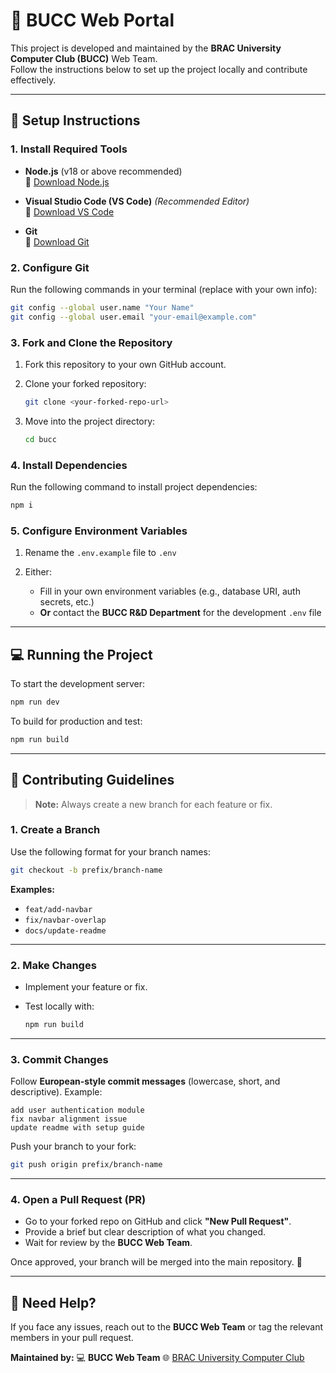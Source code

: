 # 🚀 BUCC Web Portal

This project is developed and maintained by the **BRAC University Computer Club (BUCC)** Web Team.  
Follow the instructions below to set up the project locally and contribute effectively.

---

## 🧩 Setup Instructions

### 1. Install Required Tools

- **Node.js** (v18 or above recommended)  
  🔗 [Download Node.js](https://nodejs.org/en/download)

- **Visual Studio Code (VS Code)** *(Recommended Editor)*  
  🔗 [Download VS Code](https://code.visualstudio.com/)

- **Git**  
  🔗 [Download Git](https://git-scm.com/downloads)

### 2. Configure Git

Run the following commands in your terminal (replace with your own info):
```bash
git config --global user.name "Your Name"
git config --global user.email "your-email@example.com"
````

### 3. Fork and Clone the Repository

1. Fork this repository to your own GitHub account.
2. Clone your forked repository:

   ```bash
   git clone <your-forked-repo-url>
   ```
3. Move into the project directory:

   ```bash
   cd bucc
   ```

### 4. Install Dependencies

Run the following command to install project dependencies:

```bash
npm i
```

### 5. Configure Environment Variables

1. Rename the `.env.example` file to `.env`
2. Either:

   * Fill in your own environment variables (e.g., database URI, auth secrets, etc.)
   * **Or** contact the **BUCC R&D Department** for the development `.env` file

---

## 💻 Running the Project

To start the development server:

```bash
npm run dev
```

To build for production and test:

```bash
npm run build
```

---

## 🤝 Contributing Guidelines

> **Note:** Always create a new branch for each feature or fix.

### 1. Create a Branch

Use the following format for your branch names:

```bash
git checkout -b prefix/branch-name
```

**Examples:**

* `feat/add-navbar`
* `fix/navbar-overlap`
* `docs/update-readme`

---

### 2. Make Changes

* Implement your feature or fix.
* Test locally with:

  ```bash
  npm run build
  ```

---

### 3. Commit Changes

Follow **European-style commit messages** (lowercase, short, and descriptive).
Example:

```
add user authentication module
fix navbar alignment issue
update readme with setup guide
```

Push your branch to your fork:

```bash
git push origin prefix/branch-name
```

---

### 4. Open a Pull Request (PR)

* Go to your forked repo on GitHub and click **"New Pull Request"**.
* Provide a brief but clear description of what you changed.
* Wait for review by the **BUCC Web Team**.

Once approved, your branch will be merged into the main repository. 🎉

---

## 🧠 Need Help?

If you face any issues, reach out to the **BUCC Web Team** or tag the relevant members in your pull request.



**Maintained by:**
💻 **BUCC Web Team**
🌐 [BRAC University Computer Club](https://www.bracucc.org)





